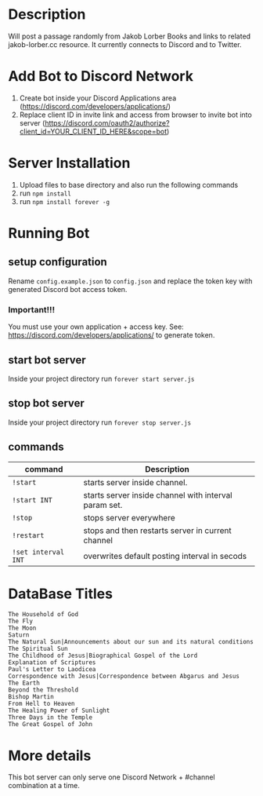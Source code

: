 # Description

Will post a passage randomly from Jakob Lorber Books and links to related jakob-lorber.cc resource. It currently connects to Discord and to Twitter.

# Add Bot to Discord Network

1. Create bot inside your Discord Applications area (https://discord.com/developers/applications/)
2. Replace client ID in invite link and access from browser to invite bot into server (https://discord.com/oauth2/authorize?client_id=YOUR_CLIENT_ID_HERE&scope=bot)

# Server Installation

1. Upload files to base directory and also run the following commands
2. run `npm install`
3. run `npm install forever -g`

# Running Bot

## setup configuration

Rename `config.example.json` to `config.json` and replace the token key with generated Discord bot access token.

### Important!!!

You must use your own application + access key.
See: https://discord.com/developers/applications/ to generate token.

## start bot server

Inside your project directory run `forever start server.js`

## stop bot server
Inside your project directory run `forever stop server.js`

## commands

| command | Description  |
|---|---|
|`!start`  | starts server inside channel.|
|`!start INT` | starts server inside channel with interval param set.|
|`!stop` | stops server everywhere|
|`!restart` | stops and then restarts server in current channel|
|`!set interval INT` | overwrites default posting interval in secods|

# DataBase Titles

```
The Household of God
The Fly
The Moon
Saturn
The Natural Sun|Announcements about our sun and its natural conditions
The Spiritual Sun
The Childhood of Jesus|Biographical Gospel of the Lord
Explanation of Scriptures
Paul's Letter to Laodicea
Correspondence with Jesus|Correspondence between Abgarus and Jesus
The Earth
Beyond the Threshold
Bishop Martin
From Hell to Heaven
The Healing Power of Sunlight
Three Days in the Temple
The Great Gospel of John
```


# More details

This bot server can only serve one Discord Network + #channel combination at a time.